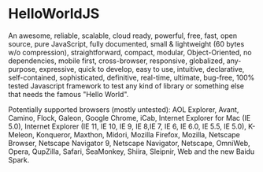 HelloWorldJS
============

An awesome, reliable, scalable, cloud ready, powerful, free, fast, open source, pure JavaScript, fully documented, small & lightweight (60 bytes w/o compression), straightforward, compact, modular, Object-Oriented, no dependencies, mobile first, cross-browser, responsive, globalized, any-purpose, expressive, quick to develop, easy to use, intuitive, declarative, self-contained, sophisticated, definitive, real-time, ultimate, bug-free, 100% tested Javascript framework to test any kind of library or something else that needs the famous "Hello World".

Potentially supported browsers (mostly untested): AOL Explorer, Avant, Camino, Flock, Galeon, Google Chrome, iCab, Internet Explorer for Mac (IE 5.0), Internet Explorer (IE 11, IE 10, IE 9, IE 8,IE 7, IE 6, IE 6.0, IE 5.5, IE 5.0), K-Meleon, Konqueror, Maxthon, Midori, Mozilla Firefox, Mozilla, Netscape Browser, Netscape Navigator 9, Netscape Navigator, Netscape, OmniWeb, Opera, QupZilla, Safari, SeaMonkey, Shiira, Sleipnir, Web and the new Baidu Spark.
